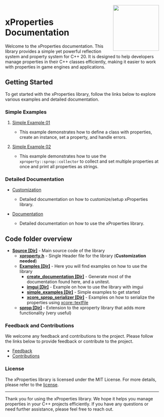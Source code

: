 <img src="https://i.imgur.com/GfJb3sQ.jpg" align="right" width="150px" />

# xProperties Documentation

Welcome to the xProperties documentation. This library provides a simple yet powerful reflection system and property system for C++ 20. It is designed to help developers manage properties in their C++ classes efficiently, making it easier to work with properties in game engines and applications.

## Getting Started

To get started with the xProperties library, follow the links below to explore various examples and detailed documentation.

### Simple Examples

1. [Simple Example 01](SimpleExample01.md)
    - This example demonstrates how to define a class with properties, create an instance, set a property, and handle errors.

2. [Simple Example 02](SimpleExample02.md)
    - This example demonstrates how to use the `xproperty::sprop::collector` to collect and set multiple properties at once and print all properties as strings.

### Detailed Documentation

- [Customization](Settings.md)
    - Detailed documentation on how to customize/setup xProperties library.

- [Documentation](DetailDocumentation.md)
    - Detailed documentation on how to use the xProperties library.

## Code folder overview

- **[Source [Dir]](https://github.com/LIONant-depot/xproperty/tree/master/source)** - Main source code of the library
    - **[xproperty.h](https://github.com/LIONant-depot/xproperty/tree/master/source/xproperty.h)** - Single Header file for the library (**Customization needed**)
    - **[Examples [Dir]](https://github.com/LIONant-depot/xproperty/tree/master/source/examples)** - Here you will find examples on how to use the library
        - **[create_documentation [Dir]](https://github.com/LIONant-depot/xproperty/tree/master/source/examples/create_documentation)** - Generate most of the documentation found here, and a unitest.
        - **[imgui [Dir]](https://github.com/LIONant-depot/xproperty/tree/master/source/examples/imgui)** - Example on how to use the library with imgui
        - **[simple_examples [Dir]](https://github.com/LIONant-depot/xproperty/tree/master/source/examples/simple_examples)** - Simple examples to get started
        - **[xcore_sprop_serializer [Dir]](https://github.com/LIONant-depot/xproperty/tree/master/source/examples/xcore_sprop_serializer)** - Examples on how to serialize the properties using [xcore::textfile](https://gitlab.com/LIONant/xcore/-/blob/master/src/xcore_textfile.h)
    - **[sprop [Dir]](https://github.com/LIONant-depot/xproperty/tree/master/source/sprop)** - Extension to the xproperty library that adds more functionality (very useful)

### Feedback and Contributions

We welcome any feedback and contributions to the project. Please follow the links below to provide feedback or contribute to the project.

- [Feedback](https://github.com/LIONant-depot/xproperty/issues)
- [Contributions](https://github.com/LIONant-depot/xproperty)

### License

The xProperties library is licensed under the MIT License. For more details, please refer to the [license](https://opensource.org/licenses/MIT).

---

Thank you for using the xProperties library. We hope it helps you manage properties in your C++ projects efficiently. If you have any questions or need further assistance, please feel free to reach out.


